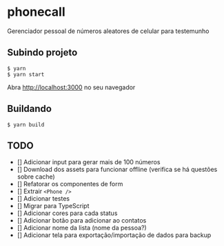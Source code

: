 # phonecall

Gerenciador pessoal de números aleatores de celular para testemunho


## Subindo projeto
``` 
$ yarn 
$ yarn start
``` 

Abra [http://localhost:3000](http://localhost:3000) no seu navegador

## Buildando

``` 
$ yarn build
```

## TODO

- [] Adicionar input para gerar mais de 100 números
- [] Download dos assets para funcionar offline (verifica se há questões sobre cache)
- [] Refatorar os componentes de form 
- [] Extrair `<Phone />` 
- [] Adicionar testes
- [] Migrar para TypeScript
- [] Adicionar cores para cada status
- [] Adicionar botão para adicionar ao contatos
- [] Adicionar nome da lista (nome da pessoa?)
- [] Adicionar tela para exportação/importação de dados para backup
